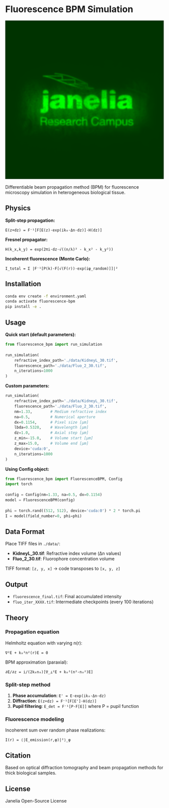 
# Fluorescence BPM Simulation

![ouput](assets/fluo.png)


Differentiable beam propagation method (BPM) for fluorescence microscopy simulation in heterogeneous biological tissue.

## Physics

**Split-step propagation:**
```
E(z+dz) = F⁻¹[F[E(z)·exp(ik₀·Δn·dz)]·H(dz)]
```

**Fresnel propagator:**
```
H(k_x,k_y) = exp(2πi·dz·√((n/λ)² - k_x² - k_y²))
```

**Incoherent fluorescence (Monte Carlo):**
```
I_total = Σ |F⁻¹[P(k)·F[√(F(r))·exp(iφ_random)]]|²
```

## Installation

```bash
conda env create -f environment.yaml
conda activate fluorescence-bpm
pip install -e .
```

## Usage

**Quick start (default parameters):**
```python
from fluorescence_bpm import run_simulation

run_simulation(
    refractive_index_path='./data/KidneyL_30.tif',
    fluorescence_path='./data/Fluo_2_30.tif',
    n_iterations=1000
)
```

**Custom parameters:**
```python
run_simulation(
    refractive_index_path='./data/KidneyL_30.tif',
    fluorescence_path='./data/Fluo_2_30.tif',
    nm=1.33,        # Medium refractive index
    na=0.5,         # Numerical aperture
    dx=0.1154,      # Pixel size [μm]
    lbda=0.5320,    # Wavelength [μm]
    dz=1.0,         # Axial step [μm]
    z_min=-15.0,    # Volume start [μm]
    z_max=15.0,     # Volume end [μm]
    device='cuda:0',
    n_iterations=1000
)
```

**Using Config object:**
```python
from fluorescence_bpm import FluorescenceBPM, Config
import torch

config = Config(nm=1.33, na=0.5, dx=0.1154)
model = FluorescenceBPM(config)

phi = torch.rand((512, 512), device='cuda:0') * 2 * torch.pi
I = model(field_number=0, phi=phi)
```

## Data Format

Place TIFF files in `./data/`:
- **KidneyL_30.tif**: Refractive index volume (Δn values)
- **Fluo_2_30.tif**: Fluorophore concentration volume

TIFF format: `[z, y, x]` → code transposes to `[x, y, z]`

## Output

- `fluorescence_final.tif`: Final accumulated intensity
- `fluo_iter_XXXX.tif`: Intermediate checkpoints (every 100 iterations)

## Theory

### Propagation equation

Helmholtz equation with varying n(r):
```
∇²E + k₀²n²(r)E = 0
```

BPM approximation (paraxial):
```
∂E/∂z = i/(2k₀n₀)[∇_⊥²E + k₀²(n²-n₀²)E]
```

### Split-step method

1. **Phase accumulation**: `E' = E·exp(ik₀·Δn·dz)`
2. **Diffraction**: `E(z+dz) = F⁻¹[F[E']·H(dz)]`
3. **Pupil filtering**: `E_det = F⁻¹[P·F[E]]` where P = pupil function

### Fluorescence modeling

Incoherent sum over random phase realizations:
```
I(r) = ⟨|E_emission(r,φ)|²⟩_φ
```

## Citation

Based on optical diffraction tomography and beam propagation methods for thick biological samples.

## License

Janelia Open-Source License
